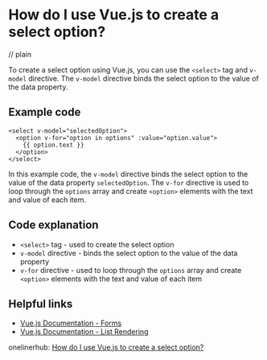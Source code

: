 # How do I use Vue.js to create a select option?
// plain

To create a select option using Vue.js, you can use the `<select>` tag and `v-model` directive. The `v-model` directive binds the select option to the value of the data property.

## Example code

```
<select v-model="selectedOption">
  <option v-for="option in options" :value="option.value">
    {{ option.text }}
  </option>
</select>
```

In this example code, the `v-model` directive binds the select option to the value of the data property `selectedOption`. The `v-for` directive is used to loop through the `options` array and create `<option>` elements with the text and value of each item.

## Code explanation

- `<select>` tag - used to create the select option
- `v-model` directive - binds the select option to the value of the data property
- `v-for` directive - used to loop through the `options` array and create `<option>` elements with the text and value of each item

## Helpful links
- [Vue.js Documentation - Forms](https://vuejs.org/v2/guide/forms.html)
- [Vue.js Documentation - List Rendering](https://vuejs.org/v2/guide/list.html)

onelinerhub: [How do I use Vue.js to create a select option?](https://onelinerhub.com/vue.js/how-do-i-use-vue-js-to-create-a-select-option)